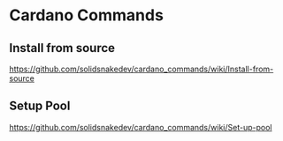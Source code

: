 # Cardano Commands
## Install from source
https://github.com/solidsnakedev/cardano_commands/wiki/Install-from-source

## Setup Pool
https://github.com/solidsnakedev/cardano_commands/wiki/Set-up-pool
